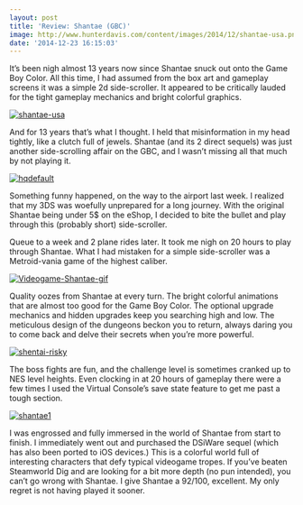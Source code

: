 ```yaml
---
layout: post
title: 'Review: Shantae (GBC)'
image: http://www.hunterdavis.com/content/images/2014/12/shantae-usa.png
date: '2014-12-23 16:15:03'
---
```



It’s been nigh almost 13 years now since Shantae snuck out onto the Game Boy Color. All this time, I had assumed from the box art and gameplay screens it was a simple 2d side-scroller. It appeared to be critically lauded for the tight gameplay mechanics and bright colorful graphics.

[![shantae-usa](http://www.hunterdavis.com/content/images/2014/12/shantae-usa.png)](http://www.hunterdavis.com/content/images/2014/12/shantae-usa.png)

And for 13 years that’s what I thought. I held that misinformation in my head tightly, like a clutch full of jewels. Shantae (and its 2 direct sequels) was just another side-scrolling affair on the GBC, and I wasn’t missing all that much by not playing it.

[![hqdefault](http://www.hunterdavis.com/content/images/2014/12/hqdefault.jpg)](http://www.hunterdavis.com/content/images/2014/12/hqdefault.jpg)

Something funny happened, on the way to the airport last week. I realized that my 3DS was woefully unprepared for a long journey. With the original Shantae being under 5$ on the eShop, I decided to bite the bullet and play through this (probably short) side-scroller.

Queue to a week and 2 plane rides later. It took me nigh on 20 hours to play through Shantae. What I had mistaken for a simple side-scroller was a Metroid-vania game of the highest caliber.

[![Videogame-Shantae-gif](http://www.hunterdavis.com/content/images/2014/12/Videogame-Shantae-gif.gif)](http://www.hunterdavis.com/content/images/2014/12/Videogame-Shantae-gif.gif)

Quality oozes from Shantae at every turn. The bright colorful animations that are almost too good for the Game Boy Color. The optional upgrade mechanics and hidden upgrades keep you searching high and low. The meticulous design of the dungeons beckon you to return, always daring you to come back and delve their secrets when you’re more powerful.

[![shentai-risky](http://www.hunterdavis.com/content/images/2014/12/shentai-risky.jpg)](http://www.hunterdavis.com/content/images/2014/12/shentai-risky.jpg)

The boss fights are fun, and the challenge level is sometimes cranked up to NES level heights. Even clocking in at 20 hours of gameplay there were a few times I used the Virtual Console’s save state feature to get me past a tough section.

[![shantae1](http://www.hunterdavis.com/content/images/2014/12/shantae1.jpg)](http://www.hunterdavis.com/content/images/2014/12/shantae1.jpg)

I was engrossed and fully immersed in the world of Shantae from start to finish. I immediately went out and purchased the DSiWare sequel (which has also been ported to iOS devices.) This is a colorful world full of interesting characters that defy typical videogame tropes. If you’ve beaten Steamworld Dig and are looking for a bit more depth (no pun intended), you can’t go wrong with Shantae. I give Shantae a 92/100, excellent. My only regret is not having played it sooner.


